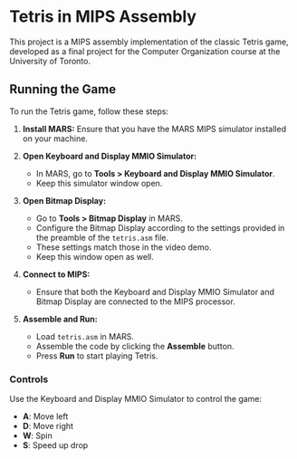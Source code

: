 # Tetris in MIPS Assembly

This project is a MIPS assembly implementation of the classic Tetris game, developed as a final project for the Computer Organization course at the University of Toronto.

## Running the Game

To run the Tetris game, follow these steps:

1. **Install MARS:** Ensure that you have the MARS MIPS simulator installed on your machine.
2. **Open Keyboard and Display MMIO Simulator:**

    - In MARS, go to **Tools > Keyboard and Display MMIO Simulator**.
    - Keep this simulator window open.

3. **Open Bitmap Display:**

    - Go to **Tools > Bitmap Display** in MARS.
    - Configure the Bitmap Display according to the settings provided in the preamble of the `tetris.asm` file.
    - These settings match those in the video demo.
    - Keep this window open as well.

4. **Connect to MIPS:**

    - Ensure that both the Keyboard and Display MMIO Simulator and Bitmap Display are connected to the MIPS processor.

5. **Assemble and Run:**
    - Load `tetris.asm` in MARS.
    - Assemble the code by clicking the **Assemble** button.
    - Press **Run** to start playing Tetris.

### Controls

Use the Keyboard and Display MMIO Simulator to control the game:

-   **A**: Move left
-   **D**: Move right
-   **W**: Spin
-   **S**: Speed up drop
